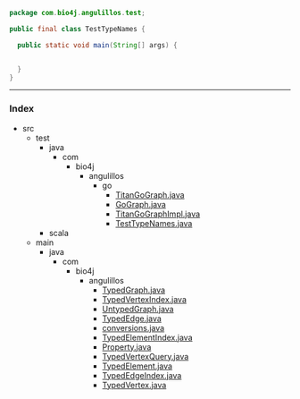 
```java
package com.bio4j.angulillos.test;

public final class TestTypeNames {

  public static void main(String[] args) {


  }
}
```


------

### Index

+ src
  + test
    + java
      + com
        + bio4j
          + angulillos
            + go
              + [TitanGoGraph.java][test/java/com/bio4j/angulillos/go/TitanGoGraph.java]
              + [GoGraph.java][test/java/com/bio4j/angulillos/go/GoGraph.java]
              + [TitanGoGraphImpl.java][test/java/com/bio4j/angulillos/go/TitanGoGraphImpl.java]
              + [TestTypeNames.java][test/java/com/bio4j/angulillos/go/TestTypeNames.java]
    + scala
  + main
    + java
      + com
        + bio4j
          + angulillos
            + [TypedGraph.java][main/java/com/bio4j/angulillos/TypedGraph.java]
            + [TypedVertexIndex.java][main/java/com/bio4j/angulillos/TypedVertexIndex.java]
            + [UntypedGraph.java][main/java/com/bio4j/angulillos/UntypedGraph.java]
            + [TypedEdge.java][main/java/com/bio4j/angulillos/TypedEdge.java]
            + [conversions.java][main/java/com/bio4j/angulillos/conversions.java]
            + [TypedElementIndex.java][main/java/com/bio4j/angulillos/TypedElementIndex.java]
            + [Property.java][main/java/com/bio4j/angulillos/Property.java]
            + [TypedVertexQuery.java][main/java/com/bio4j/angulillos/TypedVertexQuery.java]
            + [TypedElement.java][main/java/com/bio4j/angulillos/TypedElement.java]
            + [TypedEdgeIndex.java][main/java/com/bio4j/angulillos/TypedEdgeIndex.java]
            + [TypedVertex.java][main/java/com/bio4j/angulillos/TypedVertex.java]

[test/java/com/bio4j/angulillos/go/TitanGoGraph.java]: TitanGoGraph.java.md
[test/java/com/bio4j/angulillos/go/GoGraph.java]: GoGraph.java.md
[test/java/com/bio4j/angulillos/go/TitanGoGraphImpl.java]: TitanGoGraphImpl.java.md
[test/java/com/bio4j/angulillos/go/TestTypeNames.java]: TestTypeNames.java.md
[main/java/com/bio4j/angulillos/TypedGraph.java]: ../../../../../../main/java/com/bio4j/angulillos/TypedGraph.java.md
[main/java/com/bio4j/angulillos/TypedVertexIndex.java]: ../../../../../../main/java/com/bio4j/angulillos/TypedVertexIndex.java.md
[main/java/com/bio4j/angulillos/UntypedGraph.java]: ../../../../../../main/java/com/bio4j/angulillos/UntypedGraph.java.md
[main/java/com/bio4j/angulillos/TypedEdge.java]: ../../../../../../main/java/com/bio4j/angulillos/TypedEdge.java.md
[main/java/com/bio4j/angulillos/conversions.java]: ../../../../../../main/java/com/bio4j/angulillos/conversions.java.md
[main/java/com/bio4j/angulillos/TypedElementIndex.java]: ../../../../../../main/java/com/bio4j/angulillos/TypedElementIndex.java.md
[main/java/com/bio4j/angulillos/Property.java]: ../../../../../../main/java/com/bio4j/angulillos/Property.java.md
[main/java/com/bio4j/angulillos/TypedVertexQuery.java]: ../../../../../../main/java/com/bio4j/angulillos/TypedVertexQuery.java.md
[main/java/com/bio4j/angulillos/TypedElement.java]: ../../../../../../main/java/com/bio4j/angulillos/TypedElement.java.md
[main/java/com/bio4j/angulillos/TypedEdgeIndex.java]: ../../../../../../main/java/com/bio4j/angulillos/TypedEdgeIndex.java.md
[main/java/com/bio4j/angulillos/TypedVertex.java]: ../../../../../../main/java/com/bio4j/angulillos/TypedVertex.java.md